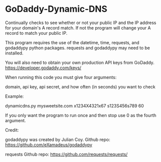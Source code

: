 # GoDaddy-Dynamic-DNS
Continually checks to see whether or not your public IP and the IP address for your domain's A record match.  If not the program will change your A record to match your public IP.

This program requires the use of the datetime, time, requests, and godaddypy python packages.  requests and godaddypy may need to be installed.

You will also need to obtain your own production API keys from GoDaddy.   https://developer.godaddy.com/keys/

When running this code you must give four arguments:

domain, api key, api secret, and how often (in seconds) you want to check

Example:

dynamicdns.py mysweetsite.com x1234X4321x67 s123S456s789 60

If you only want the program to run once and then stop use 0 as the fourth argument.


Credit:

godaddypy was created by Julian Coy.  Github repo:  https://github.com/eXamadeus/godaddypy

requests Github repo:  https://github.com/requests/requests/
